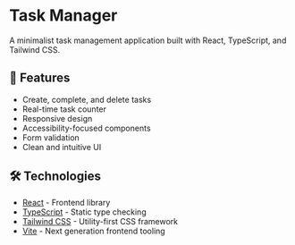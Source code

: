 # Task Manager

A minimalist task management application built with React, TypeScript, and Tailwind CSS.

## 🚀 Features

- Create, complete, and delete tasks
- Real-time task counter
- Responsive design
- Accessibility-focused components
- Form validation
- Clean and intuitive UI

## 🛠️ Technologies

- [React](https://reactjs.org/) - Frontend library
- [TypeScript](https://www.typescriptlang.org/) - Static type checking
- [Tailwind CSS](https://tailwindcss.com/) - Utility-first CSS framework
- [Vite](https://vitejs.dev/) - Next generation frontend tooling
